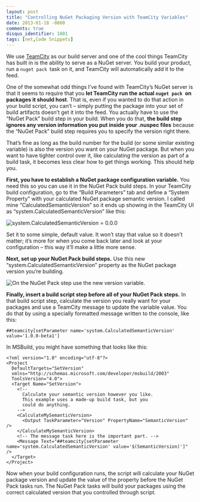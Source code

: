 ```yaml
---
layout: post
title: "Controlling NuGet Packaging Version with TeamCity Variables"
date: 2013-01-18 -0800
comments: true
disqus_identifier: 1801
tags: [net,Code Snippets]
---
```

We use [TeamCity](http://www.jetbrains.com/teamcity/) as our build
server and one of the cool things TeamCity has built in is the ability
to serve as a NuGet server. You build your product, run a
`nuget pack `task on it, and TeamCity will automatically add it to the
feed.

One of the somewhat odd things I’ve found with TeamCity’s NuGet server
is that it seems to require that you **let TeamCity run the actual
`nuget pack `on packages it should host**. That is, even if you wanted
to do that action in your build script, you can’t – simply putting the
package into your set of build artifacts doesn’t get it into the feed.
You actually have to use the “NuGet Pack” build step in your build. When
you do that, **the build step ignores any version information you put
inside your .nuspec files** because the “NuGet Pack” build step requires
you to specify the version right there.

That’s fine as long as the build number for the build (or some similar
existing variable) is also the version you want on your NuGet package.
But when you want to have tighter control over it, like calculating the
version as part of a build task, it becomes less clear how to get things
working. This should help you.

**First, you have to establish a NuGet package configuration variable.**
You need this so you can use it in the NuGet Pack build steps. In your
TeamCity build configuration, go to the “Build Parameters” tab and
define a “System Property” with your calculated NuGet package semantic
version. I called mine “CalculatedSemanticVersion” so it ends up showing
in the TeamCity UI as “system.CalculatedSemanticVersion” like this:

![system.CalculatedSemanticVersion =
0.0.0](https://hyqi8g.bl3301.livefilestore.com/y2pFeg7An8kClAI_VWKJNDJ4SYJzPdeeUmPufvsU38-zu8b72Rp5qP2YR_3DoSefJCoF5FIaPL_qjIQToo1aE2nLlbYZx_GXsGxLqxq6mFWiA8/20130118_systemproperty.png?psid=1)

Set it to some simple, default value. It won’t stay that value so it
doesn’t matter; it’s more for when you come back later and look at your
configuration – this way it’ll make a little more sense.

**Next, set up your NuGet Pack build steps.** Use this new
“system.CalculatedSemanticVersion” property as the NuGet package version
you’re building.

![On the NuGet Pack step use the new version
variable.](https://hyqi8g.bl3302.livefilestore.com/y2pRui-FHnBIFxxD31O_5-C8SRIYlT8UYi6TG7UBSyy6xwL-wOmJdjGshYff0bTb7hVB39-bvJgGoshBOHT-ckdIozRWOLPIAy7D7jeDLkM-6w/20130118_nugetpackstep.png?psid=1)

**Finally, insert a build script step before all of your NuGet Pack
steps.** In that build script step, calculate the version you really
want for your packages and use a TeamCity message to update the variable
value. You do that by using a specially formatted message written to the
console, like this:

`##teamcity[setParameter name='system.CalculatedSemanticVersion' value='1.0.0-beta1']`

In MSBuild, you might have something that looks like this:

    <?xml version="1.0" encoding="utf-8"?>
    <Project
      DefaultTargets="SetVersion"
      xmlns="http://schemas.microsoft.com/developer/msbuild/2003"
      ToolsVersion="4.0">
      <Target Name="SetVersion">
        <!--
          Calculate your semantic version however you like.
          This example uses a made-up build task, but you
          could do anything.
        -->
        <CalculateMySemanticVersion>
          <Output TaskParameter="Version" PropertyName="SemanticVersion" />
        </CalculateMySemanticVersion>
        <!-- The message task here is the important part. -->
        <Message Text="##teamcity[setParameter name='system.CalculatedSemanticVersion' value='$(SemanticVersion)']" />
      </Target>
    </Project>

Now when your build configuration runs, the script will calculate your
NuGet package version and update the value of the property before the
NuGet Pack tasks run. The NuGet Pack tasks will build your packages
using the correct calculated version that you controlled through script.

